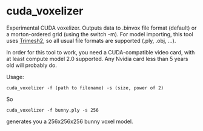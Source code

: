 cuda_voxelizer
==============

Experimental CUDA voxelizer. Outputs data to .binvox file format (default) or a morton-ordered grid (using the switch -m). For model importing, this tool uses [Trimesh2](https://github.com/Forceflow/trimesh2), so all usual file formats are supported (.ply, .obj, ...).

In order for this tool to work, you need a CUDA-compatible video card, with at least compute model 2.0 supported. Any Nvidia card less than 5 years old will probably do.

Usage:

    cuda_voxelizer -f (path to filename) -s (size, power of 2)

So

    cuda_voxelizer -f bunny.ply -s 256

generates you a 256x256x256 bunny voxel model.
